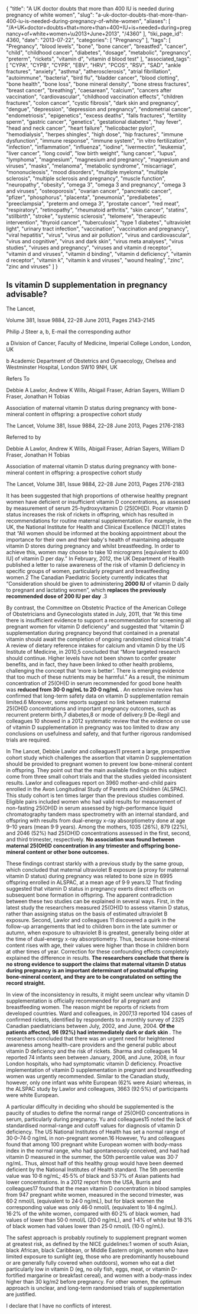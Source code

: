 {
    "title": "A UK doctor doubts that more than 400 IU is needed during pregnancy of white women",
    "slug": "a-uk-doctor-doubts-that-more-than-400-iu-is-needed-during-pregnancy-of-white-women",
    "aliases": [
        "/A+UK+doctor+doubts+that+more+than+400+IU+is+needed+during+pregnancy+of+white+women+\u2013+June+2013",
        "/4360"
    ],
    "tiki_page_id": 4360,
    "date": "2013-07-22",
    "categories": [
        "Pregnancy"
    ],
    "tags": [
        "Pregnancy",
        "blood levels",
        "bone",
        "bone cancer",
        "breastfed",
        "cancer",
        "child",
        "childhood cancer",
        "diabetes",
        "dosage",
        "metabolic",
        "pregnancy",
        "preterm",
        "rickets",
        "vitamin d",
        "vitamin d blood test"
    ],
    "associated_tags": [
        "CYPA",
        "CYPB",
        "CYPR",
        "EBV",
        "HRV",
        "PCOS",
        "RSV",
        "SAD",
        "ankle fractures",
        "anxiety",
        "asthma",
        "atherosclerosis",
        "atrial fibrillation",
        "autoimmune",
        "bacteria",
        "bird flu",
        "bladder cancer",
        "blood clotting",
        "bone health",
        "bone loss",
        "bone mineral density",
        "bone stress fractures",
        "breast cancer",
        "breathing",
        "caesarean",
        "calcium",
        "cancers after vaccination",
        "cardiovascular",
        "childhood vaccination effects",
        "children fractures",
        "colon cancer",
        "cystic fibrosis",
        "dark skin and pregnancy",
        "dengue",
        "depression",
        "depression and pregnancy",
        "endometrial cancer",
        "endometriosis",
        "epigenetics",
        "excess deaths",
        "falls fractures",
        "fertility sperm",
        "gastric cancer",
        "genetics",
        "gestational diabetes",
        "hay fever",
        "head and neck cancer",
        "heart failure",
        "helicobacter pylori",
        "hemodialysis",
        "herpes shingles",
        "high dose",
        "hip fractures",
        "immune dysfunction",
        "immune response",
        "immune system",
        "in vitro fertilization",
        "infection",
        "inflammation",
        "influenza",
        "iodine",
        "ivermectin",
        "leukemia",
        "liver cancer",
        "long covid",
        "low birth weight",
        "lung cancer",
        "lupus",
        "lymphoma",
        "magnesium",
        "magnesium and pregnancy",
        "magnesium and viruses",
        "masks",
        "melanoma",
        "metabolic syndrome",
        "miscarriage",
        "mononucleosis",
        "mood disorders",
        "multiple myeloma",
        "multiple sclerosis",
        "multiple sclerosis and pregnancy",
        "muscle function",
        "neuropathy",
        "obesity",
        "omega 3",
        "omega 3 and pregnancy",
        "omega 3 and viruses",
        "osteoporosis",
        "ovarian cancer",
        "pancreatic cancer",
        "pfizer",
        "phosphorus",
        "placenta",
        "pneumonia",
        "prediabetes",
        "preeclampsia",
        "preterm and omega 3",
        "prostate cancer",
        "red meat",
        "respiratory",
        "retinopathy",
        "rheumatoid arthritis",
        "skin cancer",
        "statins",
        "stillbirth",
        "stroke",
        "systemic sclerosis",
        "telomere",
        "therapeutic intervention",
        "thyroid cancer",
        "tuberculosis",
        "type 1 diabetes",
        "ultraviolet light",
        "urinary tract infection",
        "vaccination",
        "vaccination and pregnancy",
        "viral hepatitis",
        "virus",
        "virus and air pollution",
        "virus and cardiovascular",
        "virus and cognitive",
        "virus and dark skin",
        "virus meta analyses",
        "virus studies",
        "viruses and pregnancy",
        "viruses and vitamin d receptor",
        "vitamin d and viruses",
        "vitamin d binding",
        "vitamin d deficiency",
        "vitamin d receptor",
        "vitamin k",
        "vitamin k and viruses",
        "wound healing",
        "zinc",
        "zinc and viruses"
    ]
}


## Is vitamin D supplementation in pregnancy advisable?

The Lancet, 

Volume 381, Issue 9884, 22–28 June 2013, Pages 2143–2145

Philip J Steer a, b, E-mail the corresponding author

a Division of Cancer, Faculty of Medicine, Imperial College London, London, UK

b Academic Department of Obstetrics and Gynaecology, Chelsea and Westminster Hospital, London SW10 9NH, UK

Refers To

Debbie A Lawlor, Andrew K Wills, Abigail Fraser, Adrian Sayers, William D Fraser, Jonathan H Tobias

Association of maternal vitamin D status during pregnancy with bone-mineral content in offspring: a prospective cohort study

The Lancet, Volume 381, Issue 9884, 22–28 June 2013, Pages 2176-2183

Referred to by

Debbie A Lawlor, Andrew K Wills, Abigail Fraser, Adrian Sayers, William D Fraser, Jonathan H Tobias

Association of maternal vitamin D status during pregnancy with bone-mineral content in offspring: a prospective cohort study

The Lancet, Volume 381, Issue 9884, 22–28 June 2013, Pages 2176-2183

It has been suggested that high proportions of otherwise healthy pregnant women have deficient or insufficient vitamin D concentrations, as assessed by measurement of serum 25-hydroxyvitamin D (25<span>[OH]</span>D). Poor vitamin D status increases the risk of rickets in offspring, which has resulted in recommendations for routine maternal supplementation. For example, in the UK, the National Institute for Health and Clinical Excellence (NICE)1 states that “All women should be informed at the booking appointment about the importance for their own and their baby's health of maintaining adequate vitamin D stores during pregnancy and whilst breastfeeding. In order to achieve this, women may choose to take 10 micrograms <span>[equivalent to 400 IU]</span> of vitamin D per day.” In February, 2012, the UK Department of Health published a letter to raise awareness of the risk of vitamin D deficiency in specific groups of women, particularly pregnant and breastfeeding women.2 The Canadian Paediatric Society currently indicates that “Consideration should be given to administering  **2000 IU**  of vitamin D daily to pregnant and lactating women”, which  **replaces the previously recommended dose of 200 IU per day** .3

By contrast, the Committee on Obstetric Practice of the American College of Obstetricians and Gynecologists stated in July, 2011, that “At this time there is insufficient evidence to support a recommendation for screening all pregnant women for vitamin D deficiency” and suggested that “vitamin D supplementation during pregnancy beyond that contained in a prenatal vitamin should await the completion of ongoing randomized clinical trials”.4 A review of dietary reference intakes for calcium and vitamin D by the US Institute of Medicine, in 2010,5 concluded that “More targeted research should continue. Higher levels have not been shown to confer greater benefits, and in fact, they have been linked to other health problems, challenging the concept that ‘more is better’. There is emerging evidence that too much of these nutrients may be harmful.” As a result, the minimum concentration of 25(OH)D in serum recommended for good bone health was  **reduced from 30·0 ng/mL to 20·0 ng/mL** . An extensive review has confirmed that long-term safety data on vitamin D supplementation remain limited.6 Moreover, some reports suggest no link between maternal 25(OH)D concentrations and important pregnancy outcomes, such as recurrent preterm birth,7 diabetes,8 or mode of delivery.9 De-Regil and colleagues 10 showed in a 2012 systematic review that the evidence on use of vitamin D supplementation in pregnancy was too limited to draw any conclusions on usefulness and safety, and that further rigorous randomised trials are required.

In The Lancet, Debbie Lawlor and colleagues11 present a large, prospective cohort study which challenges the assertion that vitamin D supplementation should be provided to pregnant women to prevent low bone-mineral content in offspring. They point out that the main available findings on this subject come from three small cohort trials and that the studies yielded inconsistent results. Lawlor and colleagues report on 3960 mother-and-child pairs enrolled in the Avon Longitudinal Study of Parents and Children (ALSPAC). This study cohort is ten times larger than the previous studies combined. Eligible pairs included women who had valid results for measurement of non-fasting 25(OH)D in serum assessed by high-performance liquid chromatography tandem mass spectrometry with an internal standard, and offspring with results from dual-energy x-ray absorptiometry done at age 9–10 years (mean 9·9 years). Among the mothers, 1035 (26%), 879 (22%), and 2046 (52%) had 25(OH)D concentrations assessed in the first, second, and third trimester, respectively.  **No association was found between maternal 25(OH)D concentration in any trimester and offspring bone-mineral content or other bone outcomes.** 

These findings contrast starkly with a previous study by the same group, which concluded that maternal ultraviolet B exposure (a proxy for maternal vitamin D status) during pregnancy was related to bone size in 6995 offspring enrolled in ALSPAC, at a mean age of 9·9 years.12 That finding suggested that vitamin D status in pregnancy exerts direct effects on subsequent bone formation in offspring. The apparent contradiction between these two studies can be explained in several ways. First, in the latest study the researchers measured 25(OH)D to assess vitamin D status, rather than assigning status on the basis of estimated ultraviolet B exposure. Second, Lawlor and colleagues 11 discovered a quirk in the follow-up arrangements that led to children born in the late summer or autumn, when exposure to ultraviolet B is greatest, generally being older at the time of dual-energy x-ray absorptiometry. Thus, because bone-mineral content rises with age, their values were higher than those in children born at other times of year. Correction for these confounding effects completely explained the difference in results.  **The researchers conclude that there is no strong evidence to support the claims that maternal vitamin D status during pregnancy is an important determinant of postnatal offspring bone-mineral content, and they are to be congratulated on setting the record straight.** 

In view of the inconsistency in results, it might seem unclear why vitamin D supplementation is officially recommended for all pregnant and breastfeeding women. The reason might be reports of rickets from developed countries. Ward and colleagues, in 2007,13 reported 104 cases of confirmed rickets, identified by respondents to a monthly survey of 2325 Canadian paediatricians between July, 2002, and June, 2004.  **Of the patients affected, 96 (92%) had intermediately dark or dark skin** . The researchers concluded that there was an urgent need for heightened awareness among health-care providers and the general public about vitamin D deficiency and the risk of rickets. Sharma and colleagues 14 reported 74 infants seen between January, 2006, and June, 2008, in four London hospitals, who had symptomatic vitamin D deficiency. Proactive implementation of vitamin D supplementation in pregnant and breastfeeding women was urgently recommended. Similar to the Canadian study, however, only one infant was white European (62% were Asian) whereas, in the ALSPAC study by Lawlor and colleagues, 3663 (92·5%) of participants were white European.

A particular difficulty in deciding who should be supplemented is the paucity of studies to define the normal range of 25(OH)D concentrations in serum, particularly during pregnancy. Yu and colleagues15 noted the lack of standardised normal-range and cutoff values for diagnosis of vitamin D deficiency. The US National Institutes of Health has set a normal range of 30·0–74·0 ng/mL in non-pregnant women.16 However, Yu and colleagues found that among 100 pregnant white European women with body-mass index in the normal range, who had spontaneously conceived, and had had vitamin D measured in the summer, the 50th percentile value was 30·7 ng/mL. Thus, almost half of this healthy group would have been deemed deficient by the National Institutes of Health standard. The 5th percentile value was 10·8 ng/mL; 45·5% of black and 53·7% of Asian patients had lower concentrations. In a 2012 report from the USA, Burris and colleagues17 found that the mean vitamin D concentration in blood samples from 947 pregnant white women, measured in the second trimester, was 60·2 nmol/L (equivalent to 24·0 ng/mL), but for black women the corresponding value was only 46·0 nmol/L (equivalent to 18·4 ng/mL). 16·2% of the white women, compared with 60·2% of black women, had values of lower than 50·0 nmol/L (20·0 ng/mL), and 1·4% of white but 18·3% of black women had values lower than 25·0 nmol/L (10·0 ng/mL).

The safest approach is probably routinely to supplement pregnant women at greatest risk, as defined by the NICE guidelines:1 women of south Asian, black African, black Caribbean, or Middle Eastern origin, women who have limited exposure to sunlight (eg, those who are predominantly housebound or are generally fully covered when outdoors), women who eat a diet particularly low in vitamin D (eg, no oily fish, eggs, meat, or vitamin D-fortified margarine or breakfast cereal), and women with a body-mass index higher than 30 kg/m2 before pregnancy. For other women, the optimum approach is unclear, and long-term randomised trials of supplementation are justified.

I declare that I have no conflicts of interest.